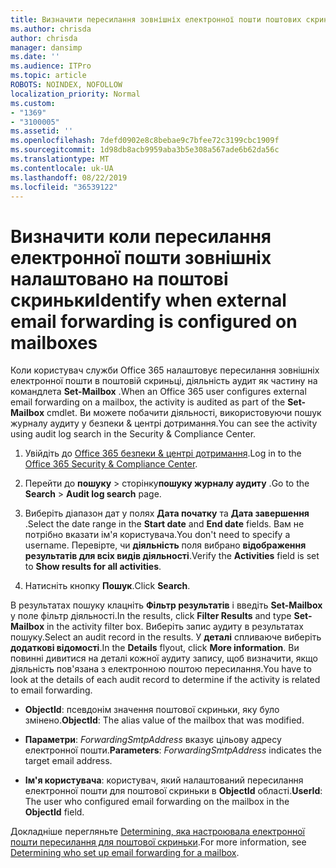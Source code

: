 ```yaml
---
title: Визначити пересилання зовнішніх електронної пошти поштових скриньок у журнали аудиту
ms.author: chrisda
author: chrisda
manager: dansimp
ms.date: ''
ms.audience: ITPro
ms.topic: article
ROBOTS: NOINDEX, NOFOLLOW
localization_priority: Normal
ms.custom:
- "1369"
- "3100005"
ms.assetid: ''
ms.openlocfilehash: 7defd0902e8c8bebae9c7bfee72c3199cbc1909f
ms.sourcegitcommit: 1d98db8acb9959aba3b5e308a567ade6b62da56c
ms.translationtype: MT
ms.contentlocale: uk-UA
ms.lasthandoff: 08/22/2019
ms.locfileid: "36539122"
---
```

# <a name="identify-when-external-email-forwarding-is-configured-on-mailboxes"></a><span data-ttu-id="13b0a-102">Визначити коли пересилання електронної пошти зовнішніх налаштовано на поштові скриньки</span><span class="sxs-lookup"><span data-stu-id="13b0a-102">Identify when external email forwarding is configured on mailboxes</span></span>

<span data-ttu-id="13b0a-103">Коли користувач служби Office 365 налаштовує пересилання зовнішніх електронної пошти в поштовій скриньці, діяльність аудит як частину на командлета **Set-Mailbox** .</span><span class="sxs-lookup"><span data-stu-id="13b0a-103">When an Office 365  user configures external email forwarding on a mailbox, the activity is audited as part of the **Set-Mailbox** cmdlet.</span></span> <span data-ttu-id="13b0a-104">Ви можете побачити діяльності, використовуючи пошук журналу аудиту у безпеки & центрі дотримання.</span><span class="sxs-lookup"><span data-stu-id="13b0a-104">You can see the activity using audit log search in the Security & Compliance Center.</span></span>

1. <span data-ttu-id="13b0a-105">Увійдіть до [Office 365 безпеки & центрі дотримання](https://protection.office.com/).</span><span class="sxs-lookup"><span data-stu-id="13b0a-105">Log in to the [Office 365 Security & Compliance Center](https://protection.office.com/).</span></span>

2. <span data-ttu-id="13b0a-106">Перейти до **пошуку** > сторінку**пошуку журналу аудиту** .</span><span class="sxs-lookup"><span data-stu-id="13b0a-106">Go to the **Search** > **Audit log search** page.</span></span>

3. <span data-ttu-id="13b0a-107">Виберіть діапазон дат у полях **Дата початку** та **Дата завершення** .</span><span class="sxs-lookup"><span data-stu-id="13b0a-107">Select the date range in the **Start date** and **End date** fields.</span></span> <span data-ttu-id="13b0a-108">Вам не потрібно вказати ім'я користувача.</span><span class="sxs-lookup"><span data-stu-id="13b0a-108">You don't need to specify a username.</span></span> <span data-ttu-id="13b0a-109">Перевірте, чи **діяльність** поля вибрано **відображення результатів для всіх видів діяльності**.</span><span class="sxs-lookup"><span data-stu-id="13b0a-109">Verify the **Activities** field is set to **Show results for all activities**.</span></span>

4. <span data-ttu-id="13b0a-110">Натисніть кнопку **Пошук**.</span><span class="sxs-lookup"><span data-stu-id="13b0a-110">Click **Search**.</span></span>

<span data-ttu-id="13b0a-111">В результатах пошуку клацніть **Фільтр результатів** і введіть **Set-Mailbox** у поле фільтр діяльності.</span><span class="sxs-lookup"><span data-stu-id="13b0a-111">In the results, click **Filter Results** and type **Set-Mailbox** in the activity filter box.</span></span> <span data-ttu-id="13b0a-112">Виберіть запис аудиту в результатах пошуку.</span><span class="sxs-lookup"><span data-stu-id="13b0a-112">Select an audit record in the results.</span></span> <span data-ttu-id="13b0a-113">У **деталі** спливаюче виберіть **додаткові відомості**.</span><span class="sxs-lookup"><span data-stu-id="13b0a-113">In the **Details** flyout, click **More information**.</span></span> <span data-ttu-id="13b0a-114">Ви повинні дивитися на деталі кожної аудиту запису, щоб визначити, якщо діяльність пов'язана з електронною поштою пересилання.</span><span class="sxs-lookup"><span data-stu-id="13b0a-114">You have to look at the details of each audit record to determine if the activity is related to email forwarding.</span></span>

- <span data-ttu-id="13b0a-115">**ObjectId**: псевдонім значення поштової скриньки, яку було змінено.</span><span class="sxs-lookup"><span data-stu-id="13b0a-115">**ObjectId**: The alias value of the mailbox that was modified.</span></span>

- <span data-ttu-id="13b0a-116">**Параметри**: _ForwardingSmtpAddress_ вказує цільову адресу електронної пошти.</span><span class="sxs-lookup"><span data-stu-id="13b0a-116">**Parameters**: _ForwardingSmtpAddress_ indicates the target email address.</span></span>

- <span data-ttu-id="13b0a-117">**Ім'я користувача**: користувач, який налаштований пересилання електронної пошти для поштової скриньки в **ObjectId** області.</span><span class="sxs-lookup"><span data-stu-id="13b0a-117">**UserId**: The user who configured email forwarding on the mailbox in the **ObjectId** field.</span></span>

<span data-ttu-id="13b0a-118">Докладніше перегляньте [Determining, яка настроювала електронної пошти пересилання для поштової скриньки](https://docs.microsoft.com/office365/securitycompliance/auditing-troubleshooting-scenarios#determining-who-set-up-email-forwarding-for-a-mailbox).</span><span class="sxs-lookup"><span data-stu-id="13b0a-118">For more information, see [Determining who set up email forwarding for a mailbox](https://docs.microsoft.com/office365/securitycompliance/auditing-troubleshooting-scenarios#determining-who-set-up-email-forwarding-for-a-mailbox).</span></span>
